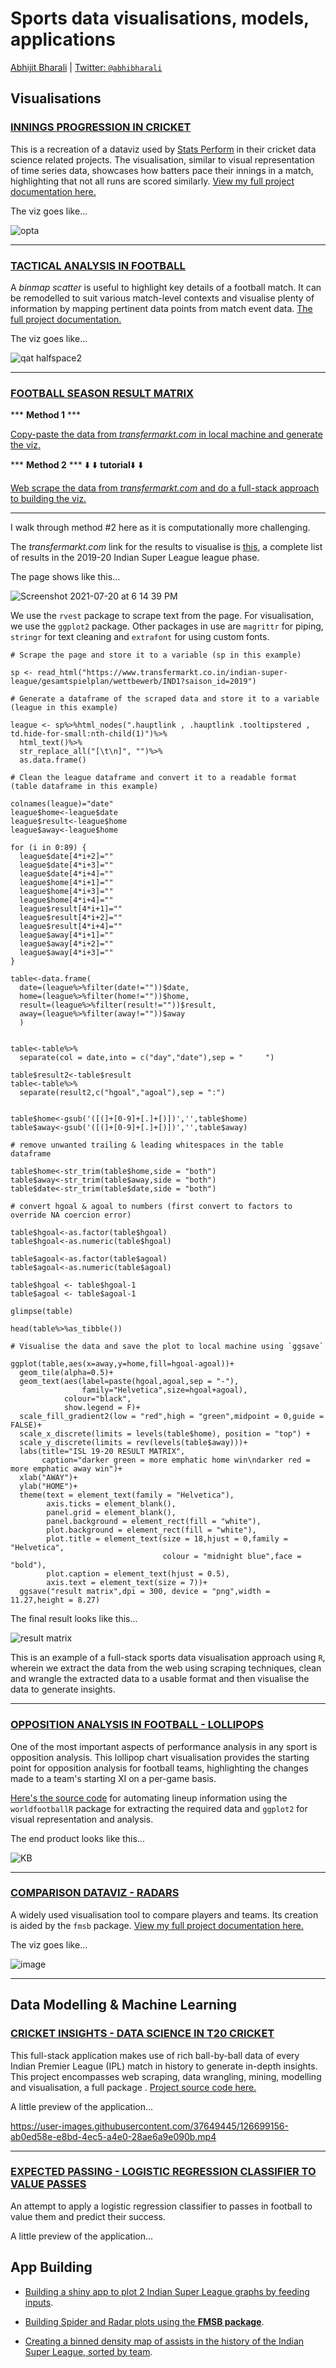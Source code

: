 # Sports data visualisations, models, applications

[Abhijit Bharali](https://abhijitbharali.com/) | [Twitter: `@abhibharali`](https://twitter.com/abhibharali)

## Visualisations

### [INNINGS PROGRESSION IN CRICKET](https://github.com/abhjtbhrli/Projects/blob/master/Innings-progression.md)

This is a recreation of a dataviz used by [Stats Perform](https://www.statsperform.com/resource/modelling-cricket-innings-composition/) in their cricket data science related projects. The visualisation, similar to visual representation of time series data, showcases how batters pace their innings in a match, highlighting that not all runs are scored similarly. [View my full project documentation here.](https://github.com/abhjtbhrli/Projects/blob/master/Innings-progression.md)

The viz goes like...

![opta](https://user-images.githubusercontent.com/37649445/126365025-6bcfea49-2d45-4a06-b81f-112a7301c60c.png)

_______________________

### [TACTICAL ANALYSIS IN FOOTBALL](https://github.com/abhjtbhrli/Projects/blob/master/binmap.R)

A _binmap scatter_ is useful to highlight key details of a football match. It can be remodelled to suit various match-level contexts and visualise plenty of information by mapping pertinent data points from match event data. [The full project documentation.](https://github.com/abhjtbhrli/Projects/blob/master/binmap.R)

The viz goes like...

![qat halfspace2](https://user-images.githubusercontent.com/37649445/126432842-bd65c918-ffce-494e-ac5a-e00fd6510cbc.png)

_______________________

### [FOOTBALL SEASON RESULT MATRIX](https://github.com/abhjtbhrli/Projects/blob/master/rslt-scrp-mtrx.R) 

*** **Method 1** ***

[Copy-paste the data from _transfermarkt.com_ in local machine and generate the viz.](https://github.com/abhjtbhrli/Projects/blob/master/resultmatrix.R)

*** **Method 2** *** ⬇️ ⬇️ **tutorial**⬇️ ⬇️

[Web scrape the data from _transfermarkt.com_ and do a full-stack approach to building the viz.](https://github.com/abhjtbhrli/Projects/blob/master/rslt-scrp-mtrx.R)

_______________________ 

I walk through method #2 here as it is computationally more challenging.

The _transfermarkt.com_ link for the results to visualise is [this](https://www.transfermarkt.co.in/indian-super-league/gesamtspielplan/wettbewerb/IND1?saison_id=2019), a complete list of results in the 2019-20 Indian Super League league phase.

The page shows like this...

![Screenshot 2021-07-20 at 6 14 39 PM](https://user-images.githubusercontent.com/37649445/126326223-4af082d6-3ecf-4ef0-ac76-56964bfc3a46.png)

We use the `rvest` package to scrape text from the page. For visualisation, we use the `ggplot2` package. Other packages in use are `magrittr` for piping, `stringr` for text cleaning and `extrafont` for using custom fonts.

```
# Scrape the page and store it to a variable (sp in this example)

sp <- read_html("https://www.transfermarkt.co.in/indian-super-league/gesamtspielplan/wettbewerb/IND1?saison_id=2019")

# Generate a dataframe of the scraped data and store it to a variable (league in this example)

league <- sp%>%html_nodes(".hauptlink , .hauptlink .tooltipstered , td.hide-for-small:nth-child(1)")%>%
  html_text()%>%
  str_replace_all("[\t\n]", "")%>%
  as.data.frame()
  
# Clean the league dataframe and convert it to a readable format (table dataframe in this example)

colnames(league)="date"
league$home<-league$date
league$result<-league$home
league$away<-league$home

for (i in 0:89) {
  league$date[4*i+2]=""
  league$date[4*i+3]=""
  league$date[4*i+4]=""
  league$home[4*i+1]=""
  league$home[4*i+3]=""
  league$home[4*i+4]=""
  league$result[4*i+1]=""
  league$result[4*i+2]=""
  league$result[4*i+4]=""
  league$away[4*i+1]=""
  league$away[4*i+2]=""
  league$away[4*i+3]=""
}

table<-data.frame(
  date=(league%>%filter(date!=""))$date,
  home=(league%>%filter(home!=""))$home,
  result=(league%>%filter(result!=""))$result,
  away=(league%>%filter(away!=""))$away
  )


table<-table%>%
  separate(col = date,into = c("day","date"),sep = "     ")

table$result2<-table$result
table<-table%>%
  separate(result2,c("hgoal","agoal"),sep = ":")


table$home<-gsub('([(]+[0-9]+[.]+[)])','',table$home)
table$away<-gsub('([(]+[0-9]+[.]+[)])','',table$away)

# remove unwanted trailing & leading whitespaces in the table dataframe

table$home<-str_trim(table$home,side = "both")
table$away<-str_trim(table$away,side = "both")
table$date<-str_trim(table$date,side = "both")

# convert hgoal & agoal to numbers (first convert to factors to override NA coercion error)

table$hgoal<-as.factor(table$hgoal)
table$hgoal<-as.numeric(table$hgoal)

table$agoal<-as.factor(table$agoal)
table$agoal<-as.numeric(table$agoal)

table$hgoal <- table$hgoal-1
table$agoal <- table$agoal-1

glimpse(table)

head(table%>%as_tibble())

# Visualise the data and save the plot to local machine using `ggsave`

ggplot(table,aes(x=away,y=home,fill=hgoal-agoal))+
  geom_tile(alpha=0.5)+
  geom_text(aes(label=paste(hgoal,agoal,sep = "-"),
                family="Helvetica",size=hgoal+agoal),
            colour="black",
            show.legend = F)+
  scale_fill_gradient2(low = "red",high = "green",midpoint = 0,guide = FALSE)+
  scale_x_discrete(limits = levels(table$home), position = "top") + 
  scale_y_discrete(limits = rev(levels(table$away)))+
  labs(title="ISL 19-20 RESULT MATRIX",
       caption="darker green = more emphatic home win\ndarker red = more emphatic away win")+
  xlab("AWAY")+
  ylab("HOME")+
  theme(text = element_text(family = "Helvetica"),
        axis.ticks = element_blank(),
        panel.grid = element_blank(),
        panel.background = element_rect(fill = "white"),
        plot.background = element_rect(fill = "white"),
        plot.title = element_text(size = 18,hjust = 0,family = "Helvetica",
                                  colour = "midnight blue",face = "bold"),
        plot.caption = element_text(hjust = 0.5),
        axis.text = element_text(size = 7))+
  ggsave("result matrix",dpi = 300, device = "png",width = 11.27,height = 8.27)
```

The final result looks like this...

![result matrix](https://user-images.githubusercontent.com/37649445/126432110-0727881e-6b92-40bd-a4fe-b6b94f466b6f.png)

This is an example of a full-stack sports data visualisation approach using `R`, wherein we extract the data from the web using scraping techniques, clean and wrangle the extracted data to a usable format and then visualise the data to generate insights. 

_______________________

### [OPPOSITION ANALYSIS IN FOOTBALL - LOLLIPOPS](https://github.com/abhjtbhrli/Projects/blob/master/Upset%20Plot%20Hack.md)

One of the most important aspects of performance analysis in any sport is opposition analysis. This lollipop chart visualisation provides the starting point for opposition analysis for football teams, highlighting the changes made to a team's starting XI on a per-game basis.

[Here's the source code](https://github.com/abhjtbhrli/Projects/blob/master/Upset%20Plot%20Hack.md) for automating lineup information using the `worldfootballR` package for extracting the required data and `ggplot2` for visual representation and analysis.

The end product looks like this...

![KB](https://user-images.githubusercontent.com/37649445/126359741-beebcf9d-37e3-4dc8-97c1-ea6cbb846169.png)

_______________________

### [COMPARISON DATAVIZ - RADARS](https://github.com/abhjtbhrli/Projects/blob/master/spiderplot.R)

A widely used visualisation tool to compare players and teams. Its creation is aided by the `fmsb` package. [View my full project documentation here.](https://github.com/abhjtbhrli/Projects/blob/master/spiderplot.R)

The viz goes like...

![image](https://user-images.githubusercontent.com/37649445/126365363-067ce70d-d2f3-49b4-96ea-6fc4780af7d3.png)

_______________________

## Data Modelling & Machine Learning

### [CRICKET INSIGHTS - DATA SCIENCE IN T20 CRICKET](https://github.com/abhjtbhrli/Projects/blob/master/cricket-insights.R)

This full-stack application makes use of rich ball-by-ball data of every Indian Premier League (IPL) match in history to generate in-depth insights. This project encompasses web scraping, data wrangling, mining, modelling and visualisation, a full package . [Project source code here.](https://github.com/abhjtbhrli/Projects/blob/master/cricket-insights.R)

A little preview of the application...

https://user-images.githubusercontent.com/37649445/126699156-ab0ed58e-e8bd-4ec5-a4e0-28ae6a9e090b.mp4

_______________________

### [EXPECTED PASSING - LOGISTIC REGRESSION CLASSIFIER TO VALUE PASSES](https://rpubs.com/abhijitbharali/783599)

An attempt to apply a logistic regression classifier to passes in football to value them and predict their success.

A little preview of the application...

## App Building

- [Building a shiny app to plot 2 Indian Super League graphs by feeding inputs](https://github.com/abhijitbharalianalyst/basic/blob/master/usagerate.R).

- [Building Spider and Radar plots using the **FMSB package**](https://github.com/abhijitbharalianalyst/basic/blob/master/spiderplot.R).

- [Creating a binned density map of assists in the history of the Indian Super League, sorted by team](https://github.com/abhijitbharalianalyst/basic/blob/master/isl_assists.r).
